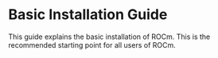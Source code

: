 # Basic Installation Guide

This guide explains the basic installation of ROCm. This is the recommended
starting point for all users of ROCm.